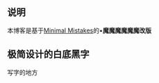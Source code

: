 ## 说明

本博客是基于[Minimal Mistakes](https://mmistakes.github.io/minimal-mistakes/)的•**魔魔魔魔魔魔改版**

## 极简设计的白底黑字

写字的地方
